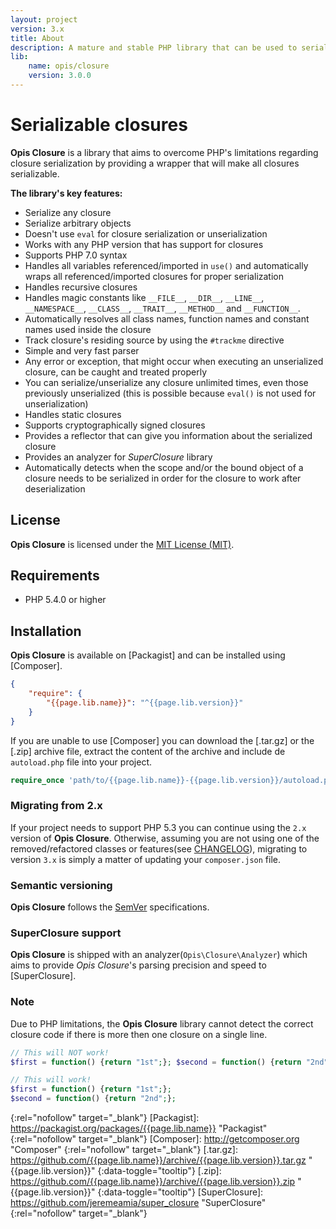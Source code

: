 ```yaml
---
layout: project
version: 3.x
title: About
description: A mature and stable PHP library that can be used to serialize closures
lib: 
    name: opis/closure
    version: 3.0.0
---
```

# Serializable closures

**Opis Closure**  is a library that aims to overcome PHP's limitations 
regarding closure serialization by providing a wrapper that will make all closures serializable. 

**The library's key features:**

- Serialize any closure
- Serialize arbitrary objects
- Doesn't use `eval` for closure serialization or unserialization
- Works with any PHP version that has support for closures
- Supports PHP 7.0 syntax
- Handles all variables referenced/imported in `use()` and automatically wraps all referenced/imported closures for
proper serialization
- Handles recursive closures
- Handles magic constants like `__FILE__`, `__DIR__`, `__LINE__`, `__NAMESPACE__`, `__CLASS__`,
`__TRAIT__`, `__METHOD__` and `__FUNCTION__`.
- Automatically resolves all class names, function names and constant names used inside the closure
- Track closure's residing source by using the `#trackme` directive
- Simple and very fast parser
- Any error or exception, that might occur when executing an unserialized closure, can be caught and treated properly
- You can serialize/unserialize any closure unlimited times, even those previously unserialized
(this is possible because `eval()` is not used for unserialization)
- Handles static closures
- Supports cryptographically signed closures
- Provides a reflector that can give you information about the serialized closure
- Provides an analyzer for *SuperClosure* library
- Automatically detects when the scope and/or the bound object of a closure needs to be serialized
in order for the closure to work after deserialization

## License
**Opis Closure** is licensed under the [MIT License (MIT)][mit_license].

## Requirements

* PHP 5.4.0 or higher
 
## Installation

**Opis Closure** is available on [Packagist] and can be installed using [Composer]. 

```json
{
    "require": {
        "{{page.lib.name}}": "^{{page.lib.version}}"
    }
}
```

If you are unable to use [Composer] you can download the [.tar.gz] or the [.zip]
archive file, extract the content of the archive and include de `autoload.php` file into your project. 

```php
require_once 'path/to/{{page.lib.name}}-{{page.lib.version}}/autoload.php';
```

### Migrating from 2.x

If your project needs to support PHP 5.3 you can continue using the `2.x` version
of **Opis Closure**. Otherwise, assuming you are not using one of the removed/refactored classes or features(see 
[CHANGELOG](https://github.com/opis/closure/blob/master/CHANGELOG.md)), migrating to version `3.x` is simply a matter
of updating your `composer.json` file. 

### Semantic versioning

**Opis Closure** follows the [SemVer](http://semver.org/) specifications.

### SuperClosure support 

**Opis Closure** is shipped with an analyzer(`Opis\Closure\Analyzer`) which 
aims to provide *Opis Closure*'s parsing precision and speed to [SuperClosure]. 

### Note

Due to PHP limitations, the **Opis Closure** library cannot detect the 
correct closure code if there is more then one closure on a single line. 

```php
// This will NOT work!
$first = function() {return "1st";}; $second = function() {return "2nd";};

// This will work!
$first = function() {return "1st";};
$second = function() {return "2nd";};
```

[mit_license]: http://opensource.org/licenses/MIT "Project license" 
{:rel="nofollow" target="_blank"}
[Packagist]: https://packagist.org/packages/{{page.lib.name}} "Packagist" 
{:rel="nofollow" target="_blank"}
[Composer]: http://getcomposer.org "Composer" 
{:rel="nofollow" target="_blank"}
[.tar.gz]: https://github.com/{{page.lib.name}}/archive/{{page.lib.version}}.tar.gz "{{page.lib.version}}" 
{:data-toggle="tooltip"}
[.zip]: https://github.com/{{page.lib.name}}/archive/{{page.lib.version}}.zip "{{page.lib.version}}" 
{:data-toggle="tooltip"}
[SuperClosure]: https://github.com/jeremeamia/super_closure "SuperClosure" 
{:rel="nofollow" target="_blank"}